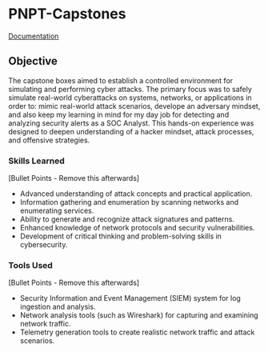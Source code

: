 # PNPT-Capstones

<a href="https://political-block-6b8.notion.site/Capstones-1e857d183bb580138ba6e7ffd479af5b?pvs=4">Documentation</a>

## Objective

The capstone boxes aimed to establish a controlled environment for simulating and performing cyber attacks. The primary focus was to safely simulate real-world cyberattacks on systems, networks, or applications in order to: mimic real-world attack scenarios, develope an adversary mindset, and also keep my learning in mind for my day job for detecting and analyzing security alerts as a SOC Analyst. This hands-on experience was designed to deepen understanding of a hacker mindset, attack processes, and offensive strategies.

### Skills Learned
[Bullet Points - Remove this afterwards]

- Advanced understanding of attack concepts and practical application.
- Information gathering and enumeration by scanning networks and enumerating services.
- Ability to generate and recognize attack signatures and patterns.
- Enhanced knowledge of network protocols and security vulnerabilities.
- Development of critical thinking and problem-solving skills in cybersecurity.

### Tools Used
[Bullet Points - Remove this afterwards]

- Security Information and Event Management (SIEM) system for log ingestion and analysis.
- Network analysis tools (such as Wireshark) for capturing and examining network traffic.
- Telemetry generation tools to create realistic network traffic and attack scenarios.
